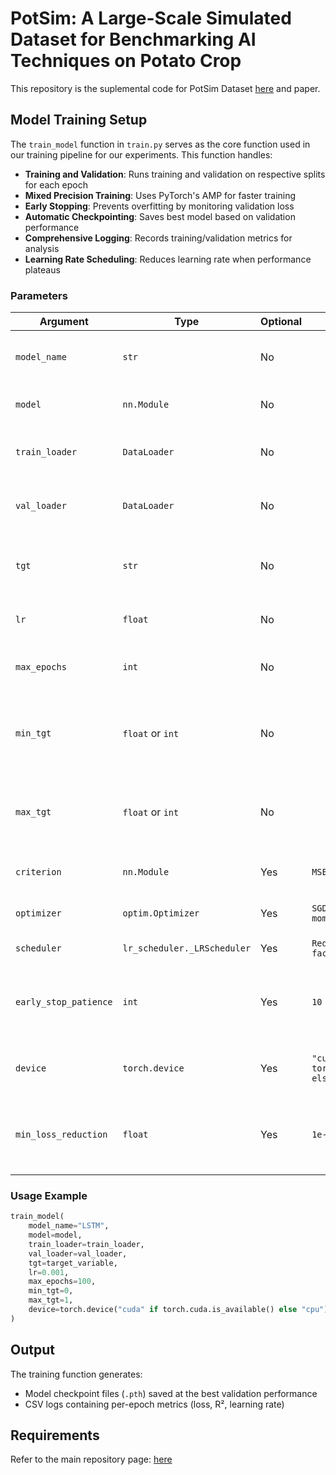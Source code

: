 # PotSim: A Large-Scale Simulated Dataset for Benchmarking AI Techniques on Potato Crop

This repository is the suplemental code for PotSim Dataset [here](https://doi.org/10.7910/DVN/GQMDOV) and paper.

## Model Training Setup

The `train_model` function in `train.py` serves as the core function used in our training pipeline for our experiments. This function handles:

- **Training and Validation**: Runs training and validation on respective splits for each epoch
- **Mixed Precision Training**: Uses PyTorch's AMP for faster training
- **Early Stopping**: Prevents overfitting by monitoring validation loss
- **Automatic Checkpointing**: Saves best model based on validation performance
- **Comprehensive Logging**: Records training/validation metrics for analysis
- **Learning Rate Scheduling**: Reduces learning rate when performance plateaus

### Parameters

| Argument              | Type                        | Optional | Default                                                | Description                                                               |
| --------------------- | --------------------------- | -------- | ------------------------------------------------------ | ------------------------------------------------------------------------- |
| `model_name`          | `str`                       | No       |                                                        | Name identifier for the model (used for saving files).                    |
| `model`               | `nn.Module`                 | No       |                                                        | PyTorch model instance to be trained.                                     |
| `train_loader`        | `DataLoader`                | No       |                                                        | PyTorch DataLoader for the training dataset.                              |
| `val_loader`          | `DataLoader`                | No       |                                                        | PyTorch DataLoader for the validation dataset.                            |
| `tgt`                 | `str`                       | No       |                                                        | Target variable name (used for organizing saved models and logs).         |
| `lr`                  | `float`                     | No       |                                                        | Initial learning rate for the optimizer.                                  |
| `max_epochs`          | `int`                       | No       |                                                        | Maximum number of epochs to train the model.                              |
| `min_tgt`             | `float` or `int`            | No       |                                                        | Minimum value of the `tgt` (e.g., for denormalization or R² calculation). |
| `max_tgt`             | `float` or `int`            | No       |                                                        | Maximum value of the `tgt` (e.g., for denormalization or R² calculation). |
| `criterion`           | `nn.Module`                 | Yes      | `MSELoss()`                                            | Loss function to be used for training.                                    |
| `optimizer`           | `optim.Optimizer`           | Yes      | `SGD(params, lr, momentum=0.9)`                        | Optimizer to be used for training.                                        |
| `scheduler`           | `lr_scheduler._LRScheduler` | Yes      | `ReduceLROnPlateau(optimizer, factor=0.5, patience=5)` | Learning rate scheduler                                                   |
| `early_stop_patience` | `int`                       | Yes      | `10`                                                   | Epochs with no improvement on validation loss before stopping training.   |
| `device`              | `torch.device`              | Yes      | `"cuda" if torch.cuda.is_available() else "cpu"`       | Torch device (`cpu` or `cuda`) on which to train the model.               |
| `min_loss_reduction`  | `float`                     | Yes      | `1e-4`                                                 | Minimum reduction in validation loss to be considered an improvement      |

### Usage Example

```python
train_model(
    model_name="LSTM",
    model=model,
    train_loader=train_loader,
    val_loader=val_loader,
    tgt=target_variable,
    lr=0.001,
    max_epochs=100,
    min_tgt=0,
    max_tgt=1,
    device=torch.device("cuda" if torch.cuda.is_available() else "cpu")
)
```

## Output

The training function generates:

- Model checkpoint files (`.pth`) saved at the best validation performance
- CSV logs containing per-epoch metrics (loss, R², learning rate)

## Requirements

Refer to the main repository page: [here](https://github.com/GatorSense/PotSim)
